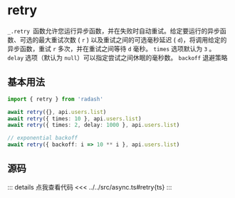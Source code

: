 # retry

`_.retry `函数允许您运行异步函数，并在失败时自动重试。给定要运行的异步函数、可选的最大重试次数 ( `r` )
以及重试之间的可选毫秒延迟 ( `d`)，将调用给定的异步函数，重试 `r` 多次，并在重试之间等待 `d` 毫秒。
`times` 选项默认为 `3` 。 `delay` 选项（默认为 `null`）可以指定尝试之间休眠的毫秒数。
`backoff` 退避策略

## 基本用法

```ts
import { retry } from 'radash'

await retry({}, api.users.list)
await retry({ times: 10 }, api.users.list)
await retry({ times: 2, delay: 1000 }, api.users.list)

// exponential backoff
await retry({ backoff: i => 10 ** i }, api.users.list)
```

## 源码

::: details 点我查看代码
<<< ../../src/async.ts#retry{ts}
:::
